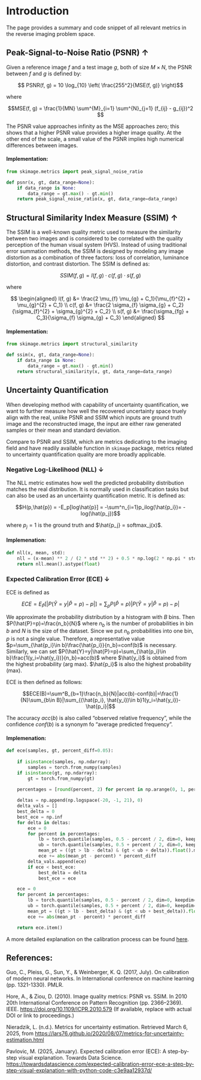 # Introduction

The page provides a summary and code snippet of all relevant metrics in the reverse imaging problem space. 

## Peak-Signal-to-Noise Ratio (PSNR) $\uparrow$

Given a reference image $f$ and a test image $g$, both of size $M \times N$, the PSNR between $f$ and $g$ is defined by:

$$
PSNR(f, g) = 10 \log_{10} \left( \frac{255^2}{MSE(f, g)} \right)$$

where

$$MSE(f, g) = \frac{1}{MN} \sum^{M}_{i=1} \sum^{N}_{j=1} (f_{ij} - g_{ij})^2
$$

The PSNR value approaches infinity as the MSE approaches zero; this shows that a higher PSNR value provides a higher image quality. At the other end of the scale, a small value of the PSNR implies high numerical differences between images.

#### Implementation:

```python
from skimage.metrics import peak_signal_noise_ratio

def psnr(x, gt, data_range=None):
    if data_range is None:
        data_range = gt.max() - gt.min()
    return peak_signal_noise_ratio(x, gt, data_range=data_range)
```

## Structural Similarity Index Measure (SSIM) $\uparrow$

The SSIM is a well-known quality metric used to measure the similarity between two images and is considered to be correlated with the quality perception of the human visual system (HVS). Instead of using traditional error summation methods, the SSIM is designed by modeling any image distortion as a combination of three factors: loss of correlation, luminance distortion, and contrast distortion. The SSIM is defined as:

$$
SSIM(f, g) = l(f, g) \cdot c(f, g) \cdot s(f, g)
$$

where

$$
\begin{aligned}
    l(f, g) &= \frac{2 \mu_{f} \mu_{g} + C_1}{\mu_{f}^{2} + \mu_{g}^{2} + C_1} \\
    c(f, g) &= \frac{2 \sigma_{f} \sigma_{g} + C_2}{\sigma_{f}^{2} + \sigma_{g}^{2} + C_2} \\
    s(f, g) &= \frac{\sigma_{fg} + C_3}{\sigma_{f} \sigma_{g} + C_3}
\end{aligned}
$$

#### Implementation:

```python
from skimage.metrics import structural_similarity

def ssim(x, gt, data_range=None):
    if data_range is None:
        data_range = gt.max() - gt.min()
    return structural_similarity(x, gt, data_range=data_range)
```

## Uncertainty Quantification

When developing method with capability of uncertainty quantification, we want to further measure how well the recovered uncertainty space truely align with the real, unlike PSNR and SSIM which inputs are ground truth image and the reconstructed image, the input are either raw generated samples or their mean and standard deviation.

Compare to PSNR and SSIM, which are metrics dedicating to the imaging field and have readily available function in `skimage` package, metrics related to uncertainty quantification quality are more broadly applicable.

### Negative Log-Likelihood (NLL) $\downarrow$

The NLL metric estimates how well the predicted probability distribution matches the real distribution. It is normally used in classification tasks but can also be used as an uncertainty quantification metric. It is defined as:

$$H(p,\hat{p}) = -E_p[log\hat{p}] = -\sum^n_{i=1}p_ilog(\hat{p_i})= -log(\hat{p_j})$$

where $p_j=1$ is the ground truth and $\hat{p_j} = softmax_j(x)$. 


#### Implemenation:
```python
def nll(x, mean, std):
    nll = (x-mean) ** 2 / (2 * std ** 2) + 0.5 * np.log(2 * np.pi * std ** 2)
    return nll.mean().astype(float)
```
<!-- 
### Out of Distribution Rate (OODR)

#### Implemenation:
```python
def oodr(x, mean, std, threshold=4.0):
    ratio = np.abs(mean-x)/std
    return (ratio > threshold).mean()
``` -->

### Expected Calibration Error (ECE) $\downarrow$

ECE is defined as

$$ECE=E_{\hat{P}}[|P(\hat{Y}=y|\hat{P}=p)-p|]=\sum_p P(\hat{P}=p)|P(\hat{Y}=y|\hat{P}=p)-p|$$


We approximate the probability distribution by a histogram with $B$ bins. Then $P(\hat{P}=p)=\frac{n_b}{N}$ where $n_b$ is the number of probabilities in bin $b$ and $N$ is the size of the dataset. Since we put $n_b$ probabilities into one bin, $p$ is not a single value. Therefore, a representative value $p=\sum_{\hat{p_i}\in b}\frac{\hat{p_i}}{n_b}=conf(b)$ is necessary. Similarly, we can set $P(\hat{Y}=y|\hat{P}=p)=\sum_{\hat{p_i}\in b}\frac{1(y_i=\hat{y_i})}{n_b}=acc(b)$ where $\hat{y_i}$ is obtained from the highest probability (arg max). $\hat{p_i}$ is also the highest probability (max).

ECE is then defined as follows:

$$ECE(B)=\sum^B_{b=1}\frac{n_b}{N}|acc(b)-conf(b)|=\frac{1}{N}\sum_{b\in B}|\sum_{(\hat{p_i}, \hat{y_i})\in b}1(y_i=\hat{y_i})-\hat{p_i}|$$

The accuracy $acc(b)$ is also called “observed relative frequency”, while the confidence $conf(b)$ is a synonym fo “average predicted frequency”.

#### Implemenation:
```python
def ece(samples, gt, percent_diff=0.05):
    
    if isinstance(samples, np.ndarray):
        samples = torch.from_numpy(samples)
    if isinstance(gt, np.ndarray):
        gt = torch.from_numpy(gt)
        
    percentages = [round(percent, 2) for percent in np.arange(0, 1, percent_diff)]

    deltas = np.append(np.logspace(-20, -1, 21), 0)
    delta_vals = []
    best_delta = 0
    best_ece = np.inf
    for delta in deltas:
        ece = 0
        for percent in percentages:
            lb = torch.quantile(samples, 0.5 - percent / 2, dim=0, keepdim=True)
            ub = torch.quantile(samples, 0.5 + percent / 2, dim=0, keepdim=True)
            mean_pt = ((gt > lb - delta) & (gt < ub + delta)).float().mean()
            ece += abs(mean_pt - percent) * percent_diff
        delta_vals.append(ece)
        if ece < best_ece:
            best_delta = delta
            best_ece = ece

    ece = 0
    for percent in percentages:
        lb = torch.quantile(samples, 0.5 - percent / 2, dim=0, keepdim=True)
        ub = torch.quantile(samples, 0.5 + percent / 2, dim=0, keepdim=True)
        mean_pt = ((gt > lb - best_delta) & (gt < ub + best_delta)).float().mean()
        ece += abs(mean_pt - percent) * percent_diff

    return ece.item()
```

A more detailed explanation on the calibration process can be found [here](https://towardsdatascience.com/expected-calibration-error-ece-a-step-by-step-visual-explanation-with-python-code-c3e9aa12937d/
).


## References:

Guo, C., Pleiss, G., Sun, Y., & Weinberger, K. Q. (2017, July). On calibration of modern neural networks. In International conference on machine learning (pp. 1321-1330). PMLR.

Hore, A., & Ziou, D. (2010). Image quality metrics: PSNR vs. SSIM. In 2010 20th International Conference on Pattern Recognition (pp. 2366–2369). IEEE. https://doi.org/10.1109/ICPR.2010.579 (If available, replace with actual DOI or link to proceedings.)

Nieradzik, L. (n.d.). Metrics for uncertainty estimation. Retrieved March 6, 2025, from https://lars76.github.io/2020/08/07/metrics-for-uncertainty-estimation.html

Pavlovic, M. (2025, January). Expected calibration error (ECE): A step-by-step visual explanation. Towards Data Science. https://towardsdatascience.com/expected-calibration-error-ece-a-step-by-step-visual-explanation-with-python-code-c3e9aa12937d/
